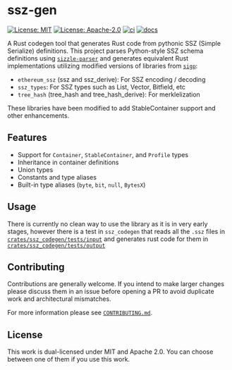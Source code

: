 # ssz-gen

[![License: MIT](https://img.shields.io/badge/License-MIT-blue.svg)](https://opensource.org/licenses/MIT)
[![License: Apache-2.0](https://img.shields.io/badge/License-Apache-blue.svg)](https://opensource.org/licenses/apache-2-0)
[![ci](https://github.com/alpenlabs/ssz-gen/actions/workflows/lint.yml/badge.svg?event=push)](https://github.com/alpenlabs/ssz-gen/actions)
[![docs](https://img.shields.io/badge/docs-docs.rs-orange)](https://docs.rs/ssz-gen)

A Rust codegen tool that generates Rust code from pythonic SSZ (Simple Serialize) definitions. This project parses Python-style SSZ schema definitions using [`sizzle-parser`](https://codeberg.org/treyd/sizzle-parser/) and generates equivalent Rust implementations utilizing modified versions of libraries from [`sigp`](https://github.com/sigp):

- `ethereum_ssz` (ssz and ssz_derive): For SSZ encoding / decoding
- `ssz_types`: For SSZ types such as List, Vector, Bitfield, etc
- `tree_hash` (tree_hash and tree_hash_derive): For merklelization

These libraries have been modified to add StableContainer support and other enhancements.

## Features

- Support for `Container`, `StableContainer`, and `Profile` types
- Inheritance in container definitions
- Union types
- Constants and type aliases
- Built-in type aliases (`byte`, `bit`, `null`, `BytesX`)

## Usage

There is currently no clean way to use the library as it is in very early stages, however there is a test in `ssz_codegen` that reads all the `.ssz` files in [`crates/ssz_codegen/tests/input`](crates/ssz_codegen/tests/input) and generates rust code for them in [`crates/ssz_codegen/tests/output`](crates/ssz_codegen/tests/output)

## Contributing

Contributions are generally welcome.
If you intend to make larger changes please discuss them in an issue
before opening a PR to avoid duplicate work and architectural mismatches.

For more information please see [`CONTRIBUTING.md`](/CONTRIBUTING.md).

## License

This work is dual-licensed under MIT and Apache 2.0.
You can choose between one of them if you use this work.